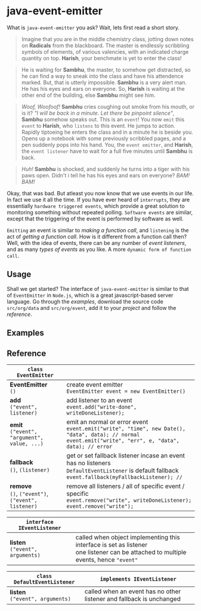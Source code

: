 # java-event-emitter

What is `java-event-emitter` you ask? Wait, lets first read a short story.

> Imagine that you are in the middle chemistry class, jotting down notes on **Radicals** from the
> blackboard. The master is endlessly scribbling symbols of elements, of various valencies, with
> an indicated charge quantity on top. **Harish**, your benchmate is yet to enter the class!

> He is waiting for **Sambhu**, the master, to somehow get distracted, so he can find a way to sneak
> into the class and have his attendence marked. But, that is utterly impossible. **Sambhu** is a
> very alert man. He has his eyes and ears on everyone. So, **Harish** is waiting at the other end of
> the building, else **Sambhu** might see him.

> *Woof, Woofoof!* **Sambhu** cries coughing out smoke from his mouth, or is it? *"I will be back
> in a minute. Let there be pinpoint silence"*, **Sambhu** somehow speaks out. This is an `event`!
> You now `emit` this `event` to **Harish**, who `listens` to this event. He jumps to action.
> Rapidly tiptoeing he enters the class and in a minute he is beside you. Opens up a notebook with
> some previously scribbled pages, and a pen suddenly pops into his hand. You, the `event emitter`,
> and **Harish**, the `event listener` have to wait for a full five minutes until **Sambhu** is back.

> *Huh!* **Sambhu** is shocked, and suddenly he turns into a tiger with his paws open. Didn't i tell he has
> his eyes and ears on everyone? *BAM! BAM!*

Okay, that was bad. But atleast you now know that we use events in our life. In fact we use it
all the time. If you have ever heard of `interrupts`, they are essentially `hardware triggered events`,
which provide a great solution to monitoring something without repeated polling. `Software events`
are similar, except that the triggering of the event is performed by software as well.

`Emitting` an event is similar to *making a function call*, and `listening` is the act of
*getting a function call*. How is it different from a function call then? Well, with the idea
of events, there can be any number of *event listeners*, and as many *types of events* as you like.
A more `dynamic form of function call`.



## Usage

Shall we get started? The interface of `java-event-emitter` is similar to that of `EventEmitter`
in `Node.js`, which is a great javascript-based server language. Go through the *examples*,
download the source code `src/org/data` and `src/org/event`, add it to your *project* and
follow the *reference*.



## Examples



## Reference

| `class EventEmitter`         |                                                                      |
|------------------------------|----------------------------------------------------------------------|
| **EventEmitter** <br/> `()`                                                                                                | create event emitter <br/>                                                                                               `EventEmitter event = new EventEmitter()`                    |
| **add**          <br/> `("event", listener)`                                                                               | add listener to an event <br/>                                                                                   `event.add("write-done", writeDoneListener);`                |
| **emit**         <br/> `("event", "argument", value, ...)`                                                                 | emit an normal or error event <br/>                                                                                  `event.emit("write", "time", new Date(), "data", data); // normal` <br/>                                              `event.emit("write", "err", e, "data", data); // error`      |
| **fallback**     <br/> `()`, `(listener)`                                                                                  | get or set fallback listener incase an event has no listeners <br/>                                               `DefaultEventListener` is default fallback <br/>                                                           `event.fallback(myFallbackListener); // `                    |
| **remove**       <br/> `()`, `("event")`, `("event", listener)`                                                            | remove all listeners / all of specific event / specific <br/>                                                      `event.remove("write", writeDoneListener);` <br/>                                                            `event.remove("write");`                                     |

| `interface IEventListener`   |                        |
|------------------------------|------------------------|
| **listen**       <br/> `("event", arguments)`                                                                              | called when object implementing this interface is set as listener <br/>                                                   one listener can be attached to multiple events, hence `"event"`|

| `class DefaultEventListener` | `implements IEventListener`  |
|------------------------------|------------------------------|
| **listen**       <br/> `("event", arguments)`                                                                              | called when an event has no other listener and fallback is unchanged |


